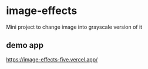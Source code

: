 # image-effects
Mini project to change image into grayscale version of it

## demo app
https://image-effects-five.vercel.app/
